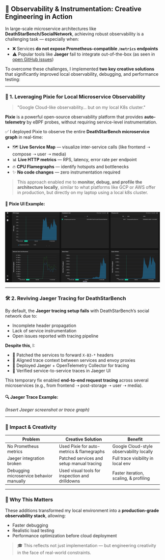 ## 🚀 Observability & Instrumentation: Creative Engineering in Action

In large-scale microservice architectures like **DeathStarBench/SocialNetwork**, achieving robust observability is a challenging task — especially when:

- ❌ Services **do not expose Prometheus-compatible `/metrics` endpoints**
- ⚠️ Popular tools like **Jaeger** fail to integrate out-of-the-box (as seen in [open GitHub issues](https://github.com/delimitrou/DeathStarBench/issues))

To overcome these challenges, I implemented **two key creative solutions** that significantly improved local observability, debugging, and performance testing:

---

### 🎯 1. Leveraging Pixie for Local Microservice Observability

> "Google Cloud-like observability… but on my local K8s cluster."

**Pixie** is a powerful open-source observability platform that provides **auto-telemetry** by eBPF probes, without requiring service-level instrumentation.

✅ I deployed Pixie to observe the entire **DeathStarBench microservice graph** in real-time:

- 🗺️ **Live Service Map** — visualize inter-service calls (like frontend ➝ compose ➝ user ➝ media)
- 📊 **Live HTTP metrics** — RPS, latency, error rate per endpoint
- 🔥 **CPU Flamegraphs** — identify hotspots and bottlenecks
- ✨ **No code changes** — zero instrumentation required

> This approach enabled me to **monitor, debug, and profile the architecture locally**, similar to what platforms like GCP or AWS offer in production, but directly on my laptop using a local k8s cluster.

#### 📸 Pixie UI Example:
![alt text](screenshots/pixie.png)

---

### 🛠️ 2. Reviving Jaeger Tracing for DeathStarBench

By default, the **Jaeger tracing setup fails** with DeathStarBench’s social network due to:
- Incomplete header propagation
- Lack of service instrumentation
- Open issues reported with tracing pipeline

**Despite this**, I:
- 🧵 Patched the services to forward `X-B3-*` headers
- 🔧 Aligned trace context between services and envoy proxies
- 🧪 Deployed Jaeger + OpenTelemetry Collector for tracing
- 📍 Verified service-to-service traces in Jaeger UI

This temporary fix enabled **end-to-end request tracing** across several microservices (e.g., from frontend ➝ post-storage ➝ user ➝ media).

#### 🔍 Jaeger Trace Example:
*(Insert Jaeger screenshot or trace graph)*

---

### 🌟 Impact & Creativity

| Problem                                   | Creative Solution                                | Benefit                                  |
|------------------------------------------|--------------------------------------------------|------------------------------------------|
| No Prometheus metrics                    | Used Pixie for auto-metrics & flamegraphs        | Google Cloud-style observability locally |
| Jaeger integration broken                | Patched services and setup manual tracing        | Full trace visibility in local env       |
| Debugging microservice behavior manually | Used visual tools for inspection and drilldowns  | Faster iteration, scaling, & profiling   |

---

### 🤖 Why This Matters

These additions transformed my local environment into a **production-grade observability stack**, allowing:
- Faster debugging
- Realistic load testing
- Performance optimization before cloud deployment

> 🎓 This reflects not just implementation — but engineering creativity in the face of real-world constraints.

